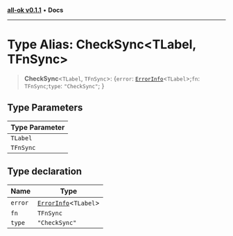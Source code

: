[**all-ok v0.1.1**](../README.md) • **Docs**

***

# Type Alias: CheckSync\<TLabel, TFnSync\>

> **CheckSync**\<`TLabel`, `TFnSync`\>: \{`error`: [`ErrorInfo`](ErrorInfo.md)\<`TLabel`\>;`fn`: `TFnSync`;`type`: `"CheckSync"`; \}

## Type Parameters

| Type Parameter |
| ------ |
| `TLabel` |
| `TFnSync` |

## Type declaration

| Name | Type |
| ------ | ------ |
| `error` | [`ErrorInfo`](ErrorInfo.md)\<`TLabel`\> |
| `fn` | `TFnSync` |
| `type` | `"CheckSync"` |

